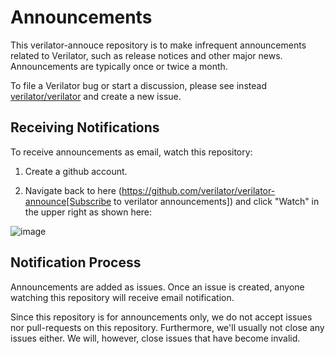 # Announcements

This verilator-annouce repository is to make infrequent announcements
related to Verilator, such as release notices and other major
news. Announcements are typically once or twice a month.

To file a Verilator bug or start a discussion, please see instead
[verilator/verilator](https://github.com/verilator/verilator) and create a
new issue.

## Receiving Notifications

To receive announcements as email, watch this repository:

1. Create a github account.

2. Navigate back to here
(https://github.com/verilator/verilator-announce[Subscribe to verilator
announcements]) and click "Watch" in the upper right as shown here:

![image](https://github.com/verilator/verilator-announce/blob/master/img/watching.png)

## Notification Process

Announcements are added as issues.  Once an issue is created, anyone
watching this repository will receive email notification.

Since this repository is for announcements only, we do not accept issues
nor pull-requests on this repository. Furthermore, we'll usually not close
any issues either. We will, however, close issues that have become invalid.
